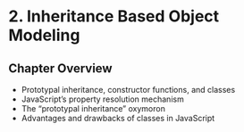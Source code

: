 # 2. Inheritance Based Object Modeling

## Chapter Overview

- Prototypal inheritance, constructor functions,
  and classes
- JavaScript’s property resolution mechanism
- The “prototypal inheritance” oxymoron
- Advantages and drawbacks of classes in
  JavaScript
